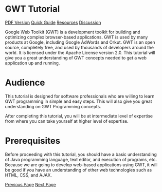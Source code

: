 # GWT Tutorial
[PDF Version](../gwt/gwt_pdf_version.md)
[Quick Guide](../gwt/gwt_quick_guide.md)
[Resources](../gwt/gwt_useful_resources.md)
[Discussion](../gwt/gwt_discussion.md)

Google Web Toolkit (GWT) is a development toolkit for building and optimizing complex browser-based applications. GWT is used by many products at Google, including Google AdWords and Orkut. GWT is an open source, completely free, and used by thousands of developers around the world. It is licensed under the Apache License version 2.0. This tutorial will give you a great understanding of GWT concepts needed to get a web application up and running.

# Audience
This tutorial is designed for software professionals who are willing to learn GWT programming in simple and easy steps. This will also give you great understanding on GWT Programming concepts.

After completing this tutorial, you will be at intermediate level of expertise from where you can take yourself at higher level of expertise.

# Prerequisites
Before proceeding with this tutorial, you should have a basic understanding of Java programming language, text editor, and execution of programs, etc. Because we are going to develop web-based applications using GWT, it will be good if you have an understanding of other web technologies such as HTML, CSS, and AJAX.


[Previous Page](../gwt/index.md) [Next Page](../gwt/gwt_overview.md) 
